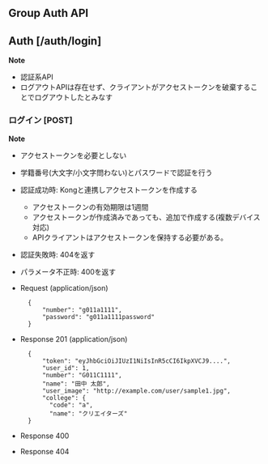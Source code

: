 ## Group Auth API

##  Auth [/auth/login]
**Note**

* 認証系API
* ログアウトAPIは存在せず、クライアントがアクセストークンを破棄することでログアウトしたとみなす

### ログイン [POST]

**Note**

* アクセストークンを必要としない
* 学籍番号(大文字/小文字問わない)とパスワードで認証を行う
* 認証成功時: Kongと連携しアクセストークンを作成する
    + アクセストークンの有効期限は1週間
    + アクセストークンが作成済みであっても、追加で作成する(複数デバイス対応)
    + APIクライアントはアクセストークンを保持する必要がある。
* 認証失敗時: 404を返す
* パラメータ不正時: 400を返す

* Request (application/json)

        {
            "number": "g011a1111",
            "password": "g011a1111password"
        }

* Response 201 (application/json)

        {
            "token": "eyJhbGciOiJIUzI1NiIsInR5cCI6IkpXVCJ9....",
            "user_id": 1,
            "number": "G011C1111",
            "name": "田中 太郎",
            "user_image": "http://example.com/user/sample1.jpg",
            "college": {
              "code": "a",
              "name": "クリエイターズ"
        }

* Response 400

* Response 404
